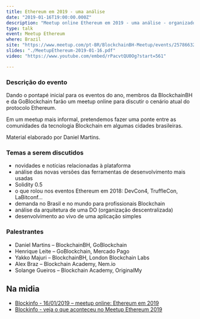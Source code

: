 ```yaml
---
title: Ethereum em 2019 - uma análise
date: "2019-01-16T19:00:00.000Z"
description: "Meetup online Ethereum em 2019 - uma análise - organizado por BlockchainBH e GoBlockchain, Brasil"
type: talk
event: Meetup Ethereum
where: Brazil
site: "https://www.meetup.com/pt-BR/BlockchainBH-Meetup/events/257866322/"
slides: "./MeetupEthereum-2019-01-16.pdf"
video: "https://www.youtube.com/embed/rPacvtQU0Og?start=561"

---
```


### Descrição do evento
Dando o pontapé inicial para os eventos do ano, membros da BlockchainBH e da GoBlockchain farão um meetup online para discutir o cenário atual do protocolo Ethereum.

Em um meetup mais informal, pretendemos fazer uma ponte entre as comunidades da tecnologia Blockchain em algumas cidades brasileiras.

Material elaborado por Daniel Martins.

### Temas a serem discutidos
- novidades e notícias relacionadas à plataforma
- análise das novas versões das ferramentas de desenvolvimento mais usadas
- Solidity 0.5
- o que rolou nos eventos Ethereum em 2018: DevCon4, TruffleCon, LaBitconf…
- demanda no Brasil e no mundo para profissionais Blockchain
- análise da arquitetura de uma DO (organização descentralizada)
- desenvolvimento ao vivo de uma aplicação simples


### Palestrantes
- Daniel Martins – BlockchainBH, GoBlockchain
- Henrique Leite – GoBlockchain, Mercado Pago
- Yakko Majuri – BlockchainBH, London Blockchain Labs
- Alex Braz – Blockchain Academy, Nem.io
- Solange Gueiros – Blockchain Academy, OriginalMy


## Na midia
- <a href="https://blockinfo.com.br/meetup-online-ethereum-em-2019/" target="_blank">Blockinfo - 16/01/2019 – meetup online: Ethereum em 2019</a>
- <a href="https://blockinfo.com.br/veja-o-que-aconteceu-no-meetup-ethereum-2019/" target="_blank">Blockinfo - veja o que aconteceu no Meetup Ethereum 2019</a>

